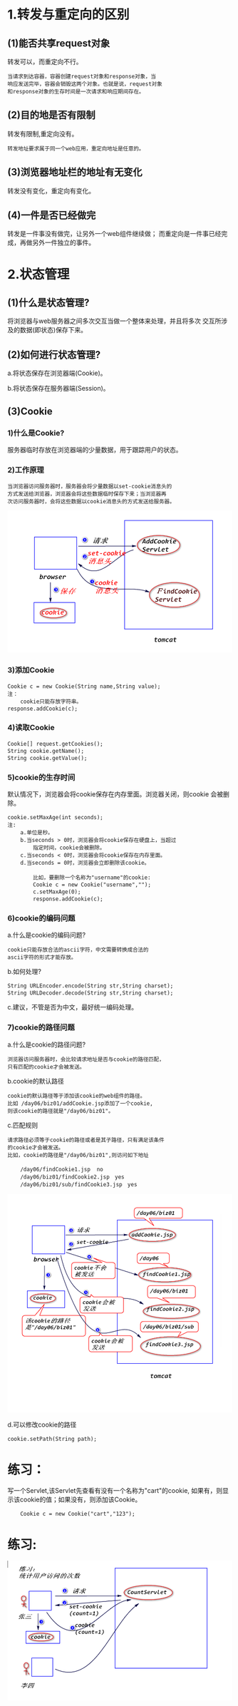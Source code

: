 # 1.转发与重定向的区别
## (1)能否共享request对象
转发可以，而重定向不行。

	当请求到达容器，容器创建request对象和response对象，当
	响应发送完毕，容器会销毁这两个对象。也就是说，request对象
	和response对象的生存时间是一次请求和响应期间存在。

## (2)目的地是否有限制
转发有限制,重定向没有。

	转发地址要求属于同一个web应用，重定向地址是任意的。

## (3)浏览器地址栏的地址有无变化
转发没有变化，重定向有变化。

## (4)一件是否已经做完
转发是一件事没有做完，让另外一个web组件继续做；
而重定向是一件事已经完成，再做另外一件独立的事件。


# 2.状态管理
## (1)什么是状态管理?
将浏览器与web服务器之间多次交互当做一个整体来处理，并且将多次
交互所涉及的数据(即状态)保存下来。

## (2)如何进行状态管理?
a.将状态保存在浏览器端(Cookie)。

b.将状态保存在服务器端(Session)。

## (3)Cookie
### 1)什么是Cookie?
服务器临时存放在浏览器端的少量数据，用于跟踪用户的状态。

### 2)工作原理

	当浏览器访问服务器时，服务器会将少量数据以set-cookie消息头的
	方式发送给浏览器，浏览器会将这些数据临时保存下来；当浏览器再
	次访问服务器时，会将这些数据以cookie消息头的方式发送给服务器。

![](cookie.png)

### 3)添加Cookie

	Cookie c = new Cookie(String name,String value);
	注：
		cookie只能存放字符串。
	response.addCookie(c);

### 4)读取Cookie
	
	Cookie[] request.getCookies();
	String cookie.getName();
	String cookie.getValue();

### 5)cookie的生存时间
默认情况下，浏览器会将cookie保存在内存里面。浏览器关闭，则cookie
会被删除。

	cookie.setMaxAge(int seconds);
	注:
		a.单位是秒。
		b.当seconds > 0时，浏览器会将cookie保存在硬盘上，当超过
			指定时间，cookie会被删除。
		c.当seconds < 0时，浏览器会将cookie保存在内存里面。
		d.当seconds = 0时，浏览器会立即删除该cookie。
			
			比如，要删除一个名称为"username"的cookie:
			Cookie c = new Cookie("username","");
			c.setMaxAge(0);
			response.addCookie(c);

### 6)cookie的编码问题
a.什么是cookie的编码问题?

	cookie只能存放合法的ascii字符，中文需要转换成合法的
	ascii字符的形式才能存放。

b.如何处理?
	
	String URLEncoder.encode(String str,String charset);
	String URLDecoder.decode(String str,String charset);

c.建议，不管是否为中文，最好统一编码处理。

### 7)cookie的路径问题
a.什么是cookie的路径问题?

	浏览器访问服务器时，会比较请求地址是否与cookie的路径匹配，
	只有匹配的cookie才会被发送。

b.cookie的默认路径
	
	cookie的默认路径等于添加该cookie的web组件的路径。
	比如 /day06/biz01/addCookie.jsp添加了一个cookie,
	则该cookie的路径就是"/day06/biz01"。

c.匹配规则

	请求路径必须等于cookie的路径或者是其子路径，只有满足该条件
	的cookie才会被发送。
	比如，cookie的路径是"/day06/biz01",则访问如下地址

		/day06/findCookie1.jsp  no
		/day06/biz01/findCookie2.jsp　yes
		/day06/biz01/sub/findCookie3.jsp　yes
	
![](path.png)
	
d.可以修改cookie的路径

	cookie.setPath(String path);


# 练习：
写一个Servlet,该Servlet先查看有没有一个名称为"cart"的cookie,
如果有，则显示该cookie的值；如果没有，则添加该Cookie。

		Cookie c = new Cookie("cart","123");


# 练习:

![](exec.png)






				
			






 	
